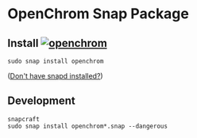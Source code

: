 # OpenChrom Snap Package

## Install [![openchrom](https://snapcraft.io/openchrom/badge.svg)](https://snapcraft.io/openchrom)

    sudo snap install openchrom

([Don't have snapd installed?](https://snapcraft.io/docs/core/install))

## Development

    snapcraft
    sudo snap install openchrom*.snap --dangerous
